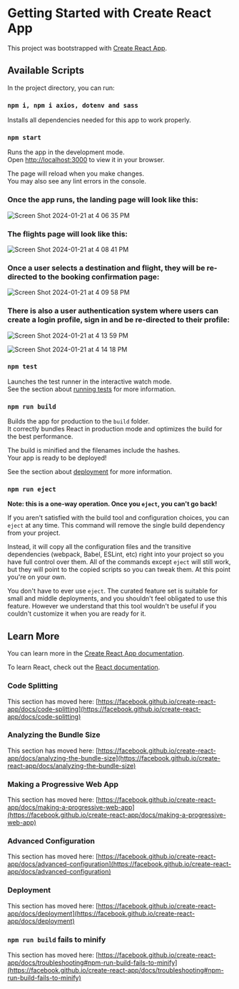 # Getting Started with Create React App

This project was bootstrapped with [Create React App](https://github.com/facebook/create-react-app).

## Available Scripts

In the project directory, you can run:

### `npm i, npm i axios, dotenv and sass`
Installs all dependencies needed for this app to work properly.


### `npm start`

Runs the app in the development mode.\
Open [http://localhost:3000](http://localhost:3000) to view it in your browser.

The page will reload when you make changes.\
You may also see any lint errors in the console.

### Once the app runs, the landing page will look like this:

![Screen Shot 2024-01-21 at 4 06 35 PM](https://github.com/ShirinSadeghii/Capstone-project-frontend/assets/145378172/571af0eb-456c-42d7-a17a-8cf2c59f714b)

### The flights page will look like this:

![Screen Shot 2024-01-21 at 4 08 41 PM](https://github.com/ShirinSadeghii/Capstone-project-frontend/assets/145378172/246416a0-8b51-4c0e-888a-c40b15dd4878)

### Once a user selects a destination and flight, they will be re-directed to the booking confirmation page:

![Screen Shot 2024-01-21 at 4 09 58 PM](https://github.com/ShirinSadeghii/Capstone-project-frontend/assets/145378172/e62a1170-bfc9-4377-a771-7118a57c1d80)

### There is also a user authentication system where users can create a login profile, sign in and be re-directed to their profile:
![Screen Shot 2024-01-21 at 4 13 59 PM](https://github.com/ShirinSadeghii/Capstone-project-frontend/assets/145378172/51c67ab2-987a-4cb1-8ba3-3d21be62f949)

![Screen Shot 2024-01-21 at 4 14 18 PM](https://github.com/ShirinSadeghii/Capstone-project-frontend/assets/145378172/98116f13-68d4-44f9-a864-184112835f7f)








### `npm test`

Launches the test runner in the interactive watch mode.\
See the section about [running tests](https://facebook.github.io/create-react-app/docs/running-tests) for more information.

### `npm run build`

Builds the app for production to the `build` folder.\
It correctly bundles React in production mode and optimizes the build for the best performance.

The build is minified and the filenames include the hashes.\
Your app is ready to be deployed!

See the section about [deployment](https://facebook.github.io/create-react-app/docs/deployment) for more information.

### `npm run eject`

**Note: this is a one-way operation. Once you `eject`, you can't go back!**

If you aren't satisfied with the build tool and configuration choices, you can `eject` at any time. This command will remove the single build dependency from your project.

Instead, it will copy all the configuration files and the transitive dependencies (webpack, Babel, ESLint, etc) right into your project so you have full control over them. All of the commands except `eject` will still work, but they will point to the copied scripts so you can tweak them. At this point you're on your own.

You don't have to ever use `eject`. The curated feature set is suitable for small and middle deployments, and you shouldn't feel obligated to use this feature. However we understand that this tool wouldn't be useful if you couldn't customize it when you are ready for it.

## Learn More

You can learn more in the [Create React App documentation](https://facebook.github.io/create-react-app/docs/getting-started).

To learn React, check out the [React documentation](https://reactjs.org/).

### Code Splitting

This section has moved here: [https://facebook.github.io/create-react-app/docs/code-splitting](https://facebook.github.io/create-react-app/docs/code-splitting)

### Analyzing the Bundle Size

This section has moved here: [https://facebook.github.io/create-react-app/docs/analyzing-the-bundle-size](https://facebook.github.io/create-react-app/docs/analyzing-the-bundle-size)

### Making a Progressive Web App

This section has moved here: [https://facebook.github.io/create-react-app/docs/making-a-progressive-web-app](https://facebook.github.io/create-react-app/docs/making-a-progressive-web-app)

### Advanced Configuration

This section has moved here: [https://facebook.github.io/create-react-app/docs/advanced-configuration](https://facebook.github.io/create-react-app/docs/advanced-configuration)

### Deployment

This section has moved here: [https://facebook.github.io/create-react-app/docs/deployment](https://facebook.github.io/create-react-app/docs/deployment)

### `npm run build` fails to minify

This section has moved here: [https://facebook.github.io/create-react-app/docs/troubleshooting#npm-run-build-fails-to-minify](https://facebook.github.io/create-react-app/docs/troubleshooting#npm-run-build-fails-to-minify)
